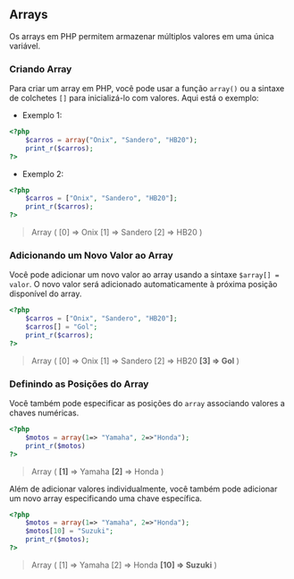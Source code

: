 ## Arrays

Os arrays em PHP permitem armazenar múltiplos valores em uma única variável.

### Criando Array

Para criar um array em PHP, você pode usar a função `array()` ou a sintaxe de colchetes `[]` para inicializá-lo com valores. Aqui está o exemplo:

- Exemplo 1:
```php
<?php
    $carros = array("Onix", "Sandero", "HB20");
    print_r($carros);
?>
```

- Exemplo 2:
```php
<?php
    $carros = ["Onix", "Sandero", "HB20"];
    print_r($carros);
?>
```

> Array ( [0] => Onix [1] => Sandero [2] => HB20 )

### Adicionando um Novo Valor ao Array
Você pode adicionar um novo valor ao array usando a sintaxe `$array[] = valor`. O novo valor será adicionado automaticamente à próxima posição disponível do array.

```php
<?php 
    $carros = ["Onix", "Sandero", "HB20"];
    $carros[] = "Gol";
    print_r($carros); 
?>
```
> Array ( [0] => Onix [1] => Sandero [2] => HB20 **[3] => Gol** )

### Definindo as Posições do Array

Você também pode especificar as posições do `array` associando valores a chaves numéricas. 

```php
<?php 
    $motos = array(1=> "Yamaha", 2=>"Honda");
    print_r($motos)
?>
```

> Array ( **[1]** => Yamaha **[2]** => Honda )

Além de adicionar valores individualmente, você também pode adicionar um novo array especificando uma chave específica.
```php
<?php 
    $motos = array(1=> "Yamaha", 2=>"Honda");
    $motos[10] = "Suzuki";
    print_r($motos);
?>
```

>  Array ( [1] => Yamaha [2] => Honda **[10] => Suzuki** )
